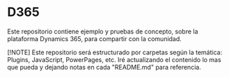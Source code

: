 # D365
Este repositorio contiene ejemplo y pruebas de concepto, sobre la plataforma Dynamics 365, para compartir con la comunidad.

[!NOTE]
Este repositorio será estructurado por carpetas según la temática: Plugins, JavaScript, PowerPages, etc. Iré
actualizando el contenido lo mas que pueda y dejando notas en cada "README.md" para referencia.
